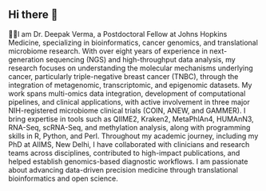## Hi there 👋
👨‍🔬I am Dr. Deepak Verma, a Postdoctoral Fellow at Johns Hopkins Medicine, specializing in bioinformatics, cancer genomics, and translational microbiome research. With over eight years of experience in next-generation sequencing (NGS) and high-throughput data analysis, my research focuses on understanding the molecular mechanisms underlying cancer, particularly triple-negative breast cancer (TNBC), through the integration of metagenomic, transcriptomic, and epigenomic datasets.
My work spans multi-omics data integration, development of computational pipelines, and clinical applications, with active involvement in three major NIH-registered microbiome clinical trials (COIN, ANEW, and GAMMER). I bring expertise in tools such as QIIME2, Kraken2, MetaPhlAn4, HUMAnN3, RNA-Seq, scRNA-Seq, and methylation analysis, along with programming skills in R, Python, and Perl.
Throughout my academic journey, including my PhD at AIIMS, New Delhi, I have collaborated with clinicians and research teams across disciplines, contributed to high-impact publications, and helped establish genomics-based diagnostic workflows. I am passionate about advancing data-driven precision medicine through translational bioinformatics and open science.
